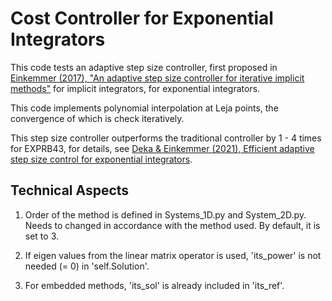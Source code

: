 # Cost Controller for Exponential Integrators

This code tests an adaptive step size controller, first proposed in [Einkemmer (2017), "An adaptive step size controller for iterative implicit methods"](https://www.sciencedirect.com/science/article/pii/S0168927418301387?via%3Dihub) for implicit integrators, for exponential integrators. 

This code implements polynomial interpolation at Leja points, the convergence of which is check iteratively.

This step size controller outperforms the traditional controller by 1 - 4 times for EXPRB43, for details, see [Deka & Einkemmer (2021), Efficient adaptive step size control for exponential integrators](https://arxiv.org/abs/2102.02524).




## Technical Aspects

1. Order of the method is defined in Systems_1D.py and System_2D.py. Needs to changed in accordance with the method used. 
By default, it is set to 3.

2. If eigen values from the linear matrix operator is used, 'its_power' is not needed (= 0) in 'self.Solution'.

3. For embedded methods, 'its_sol' is already included in 'its_ref'.
